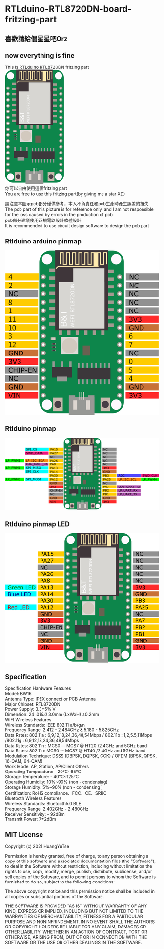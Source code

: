 # RTLduino-RTL8720DN-board-fritzing-part

## 喜歡請給個星星吧Orz

## now everything is fine

This is RTLduino RTL8720DN fritzing part  
![圖例](./Rtlduino.svg)  
你可以自由使用這個fritzing part  
You are free to use this fritzing part(by giving me a star XD)  

請注意本圖示pcb部分僅供參考，本人不負責任和pcb生產時產生誤差的損失  
The pcb part of this picture is for reference only, and I am not responsible for the loss caused by errors in the production of pcb  
pcb部分建議使用正規電路設計軟體設計  
It is recommended to use circuit design software to design the pcb part  

## Rtlduino arduino pinmap

![圖例](./pin%20maps/Rtlduino%20pinmap%20arduino.png)  

## Rtlduino pinmap

![圖例](./pin%20maps/Rtlduino%20pinmap.png)

## Rtlduino pinmap LED

![圖例](./pin%20maps/Rtlduino%20pinmap%20LED.png)  

## Specification  

Specification
Hardware Features  
Model: BW16  
Antenna Type: IPEX connect or PCB Antenna  
Major Chipset: RTL8720DN  
Power Supply: 3.3±5% V  
Dimension: 24 .0*16.0* 3.0mm (LxWxH) ±0.2mm  
WIFI Wireless Features  
Wireless Standards: IEEE 802.11 a/b/g/n  
Frequency Range: 2.412 - 2.484GHz & 5.180 - 5.825GHz  
Data Rates: 802.11a : 6,9,12,18,24,36,48,54Mbps / 802.11b : 1,2,5.5,11Mbps /802.11g : 6,9,12,18,24,36,48,54Mbps  
Data Rates: 802.11n : MCS0 -- MCS7 @ HT20 /2.4GHz and 5GHz band  
Data Rates: 802.11n:  MCS0 -- MCS7 @ HT40 /2.4GHz and 5GHz band  
Modulation Technique: DSSS (DBPSK, DQPSK, CCK) / OFDM (BPSK, QPSK, 16-QAM, 64-QAM)  
Work Mode: AP, Station, AP/Client
Others  
Operating Temperature: - 20℃~85℃  
Storage Temperature: - 40℃~125℃  
Operating Humidity: 10%~90% (non - condensing)  
Storage Humidity: 5%~90% (non - condensing )  
Certification: RoHS compliance、FCC、CE、SRRC  
Bluetooth Wireless Features  
Wireless Standards: Bluetooth5.0 BLE  
Frequency Range: 2.402GHz - 2.480GHz  
Receiver Sensitivity: - 92dBm  
Transmit Power: 7±2dBm  

## MIT License

Copyright (c) 2021 HuangYuTse

Permission is hereby granted, free of charge, to any person obtaining a copy
of this software and associated documentation files (the "Software"), to deal
in the Software without restriction, including without limitation the rights
to use, copy, modify, merge, publish, distribute, sublicense, and/or sell
copies of the Software, and to permit persons to whom the Software is
furnished to do so, subject to the following conditions:

The above copyright notice and this permission notice shall be included in all
copies or substantial portions of the Software.

THE SOFTWARE IS PROVIDED "AS IS", WITHOUT WARRANTY OF ANY KIND, EXPRESS OR
IMPLIED, INCLUDING BUT NOT LIMITED TO THE WARRANTIES OF MERCHANTABILITY,
FITNESS FOR A PARTICULAR PURPOSE AND NONINFRINGEMENT. IN NO EVENT SHALL THE
AUTHORS OR COPYRIGHT HOLDERS BE LIABLE FOR ANY CLAIM, DAMAGES OR OTHER
LIABILITY, WHETHER IN AN ACTION OF CONTRACT, TORT OR OTHERWISE, ARISING FROM,
OUT OF OR IN CONNECTION WITH THE SOFTWARE OR THE USE OR OTHER DEALINGS IN THE
SOFTWARE.
